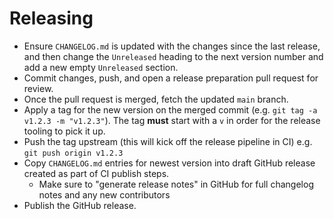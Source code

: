 # Releasing

- Ensure `CHANGELOG.md` is updated with the changes since the last release, and then change the `Unreleased` heading to the next version number and add a new empty `Unreleased` section.
- Commit changes, push, and open a release preparation pull request for review.
- Once the pull request is merged, fetch the updated `main` branch.
- Apply a tag for the new version on the merged commit (e.g. `git tag -a v1.2.3 -m "v1.2.3"`). The tag **must** start with a `v` in order for the release tooling to pick it up.
- Push the tag upstream (this will kick off the release pipeline in CI) e.g. `git push origin v1.2.3`
- Copy `CHANGELOG.md` entries for newest version into draft GitHub release created as part of CI publish steps.
  - Make sure to "generate release notes" in GitHub for full changelog notes and any new contributors
- Publish the GitHub release.
